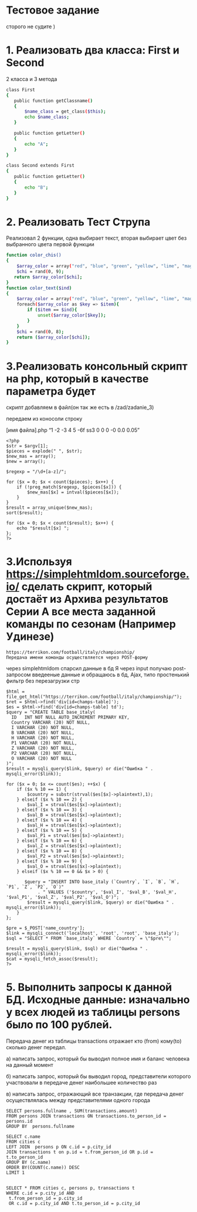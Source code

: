 # Тестовое задание 
  сторого не судите )
# 1. Реализовать два класса: First и Second 
  2 класса и 3 метода
 ```sh
class First
{
    public function getClassname()
    {
        $name_class = get_class($this);
        echo $name_class;
    }

    public function getLetter()
    {
        echo "A";
    }
}

class Second extends First
{
    public function getLetter()
    {
        echo "B";
    }
}
```

# 2. Реализовать Тест Струпа
Реализовал 2 функции, одна выбирает текст, вторая выбирает цвет без выбранного цвета первой функции

```sh
function color_chis()
{
    $array_color = array("red", "blue", "green", "yellow", "lime", "magenta", "black", "gold", "gray", "tomato");
    $chi = rand(0, 9);
   return $array_color[$chi];
}
function color_text($ind)
{
    $array_color = array("red", "blue", "green", "yellow", "lime", "magenta", "black", "gold", "gray", "tomato");
    foreach($array_color as $key => $item){
        if ($item == $ind){
            unset($array_color[$key]);
        }
    }
    $chi = rand(0, 8);
    return ($array_color[$chi]);
}
```

# 3.Реализовать консольный скрипт на php, который в качестве параметра будет 
 скрипт добавляем в файл(он так же есть в /zad/zadanie_3) 
 
 передаем из коносоли строку
 
 [имя файла].php “1 -2 -3 4 5 -6f ss3 0 0 0 -0 0.0 0.05”
 
```
<?php
$str = $argv[1];
$pieces = explode(" ", $str);
$new_mas = array();
$new = array();

$regexp = "/\d+[a-z]/";

for ($x = 0; $x < count($pieces); $x++) {
    if (!preg_match($regexp, $pieces[$x])) {
        $new_mas[$x] = intval($pieces[$x]);
    }
}
$result = array_unique($new_mas);
sort($result);

for ($x = 0; $x < count($result); $x++) {
    echo "$result[$x] ";
};
?>
```
 
 
# 3.Используя https://simplehtmldom.sourceforge.io/ сделать скрипт, который достаёт из Архива результатов Серии А все места заданной команды по сезонам (Например Удинезе)
    https://terrikon.com/football/italy/championship/ 
    Передача имени команды осуществляется через POST-форму 

через simplehtmldom спарсил данные в бд
Я через input получаю post-запросом введееные данные и обращаюсь в бд, Ajax, 
типо простенький фильтр без перезагрузки стр 
```
$html = file_get_html("https://terrikon.com/football/italy/championship/");
$ret = $html->find('div[id=champs-table]');
$es = $html->find('div[id=champs-table] td');
$query = "CREATE TABLE base_italy(
  ID   INT NOT NULL AUTO_INCREMENT PRIMARY KEY,
  Country VARCHAR (20) NOT NULL,
  I VARCHAR (20) NOT NULL,
  B VARCHAR (20) NOT NULL,
  H VARCHAR (20) NOT NULL,
  P1 VARCHAR (20) NOT NULL,
  Z VARCHAR (20) NOT NULL,
  P2 VARCHAR (20) NOT NULL,
  O VARCHAR (20) NOT NULL
)";
$result = mysqli_query($link, $query) or die("Ошибка " . mysqli_error($link));

for ($x = 0; $x <= count($es); ++$x) {
    if ($x % 10 == 1) {
        $country = substr(strval($es[$x]->plaintext),1);
    } elseif ($x % 10 == 2) {
        $val_I = strval($es[$x]->plaintext);
    } elseif ($x % 10 == 3) {
        $val_B = strval($es[$x]->plaintext);
    } elseif ($x % 10 == 4) {
        $val_H = strval($es[$x]->plaintext);
    } elseif ($x % 10 == 5) {
        $val_P1 = strval($es[$x]->plaintext);
    } elseif ($x % 10 == 6) {
        $val_Z = strval($es[$x]->plaintext);
    } elseif ($x % 10 == 8) {
        $val_P2 = strval($es[$x]->plaintext);
    } elseif ($x % 10 == 9) {
        $val_O = strval($es[$x]->plaintext);
    } elseif ($x % 10 == 0 && $x > 0) {

       $query = "INSERT INTO base_italy (`Country`, `I`, `B`, `H`, `P1`, `Z`, `P2`, `O`)"
            . " VALUES ('$country', '$val_I', '$val_B', '$val_H', '$val_P1', '$val_Z', '$val_P2', '$val_O')";
        $result = mysqli_query($link, $query) or die("Ошибка " . mysqli_error($link));
    }
};

$pre = $_POST['name_country'];
$link = mysqli_connect('localhost', 'root', 'root', 'base_italy');
$sql = "SELECT * FROM `base_italy` WHERE `Country` = \"$pre\"";

$result = mysqli_query($link, $sql) or die("Ошибка " . mysqli_error($link));
$cat = mysqli_fetch_assoc($result);
?>
```

# 5. Выполнить запросы к данной БД. Исходные данные: изначально у всех людей из таблицы persons было по 100 рублей. 
  Передача денег из таблицы transactions отражает кто (from) кому(to) сколько денег передал.
  
  а) написать запрос, который бы выводил полное имя и баланс человека на данный момент
  
  б) написать запрос, который бы выводил город, представители которого участвовали в передаче денег наибольшее количество раз
  
  в) написать запрос, отражающий все транзакции, где передача денег осуществлялась между представителями одного города



```
SELECT persons.fullname , SUM(transactions.amount)
FROM persons JOIN transactions ON transactions.to_person_id = persons.id
GROUP BY  persons.fullname

SELECT c.name
FROM cities c
LEFT JOIN  persons p ON c.id = p.city_id
JOIN transactions t on p.id = t.from_person_id OR p.id = t.to_person_id
GROUP BY (c.name)
ORDER BY(COUNT(c.name)) DESC 
LIMIT 1


SELECT * FROM cities c, persons p, transactions t 
WHERE c.id = p.city_id AND
 t.from_person_id = p.city_id 
 OR c.id = p.city_id AND t.to_person_id = p.city_id
 
